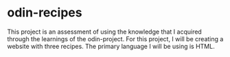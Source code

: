 # odin-recipes

This project is an assessment of using the knowledge that I acquired through the learnings of the odin-project. For this project, I will be creating a website with 
three recipes. The primary language I will be using is HTML.